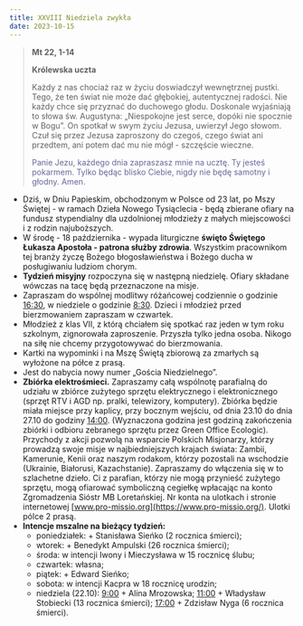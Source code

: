 ```yaml
---
title: XXVIII Niedziela zwykła
date: 2023-10-15
---
```


> **Mt 22, 1-14**
>
> **Królewska uczta**
>
> Każdy z nas chociaż raz w życiu doswiadczył wewnętrznej pustki. Tego, że ten świat nie może dać głębokiej, autentycznej radości. Nie każdy chce się przyznać do duchowego głodu. Doskonale wyjaśniają to słowa św. Augustyna: „Niespokojne jest serce, dopóki nie spocznie w Bogu”. On spotkał w swym życiu Jezusa, uwierzył Jego słowom. Czuł się przez Jezusa zaproszony do czegoś, czego świat ani przedtem, ani potem dać mu nie mógł - szczęście wieczne.
>
> <span style="color: #666699;">Panie Jezu, każdego dnia zapraszasz mnie na ucztę. Ty jesteś pokarmem. Tylko będąc blisko Ciebie, nigdy nie będę samotny i głodny. Amen.
> &nbsp;

- Dziś, w Dniu Papieskim, obchodzonym w Polsce od 23 lat, po Mszy Świętej - w ramach Dzieła Nowego Tysiąclecia - będą zbierane ofiary na fundusz stypendialny dla uzdolnionej młodzieży z małych miejscowości i z rodzin najuboższych.
- W środę - 18 października - wypada liturgiczne **święto Świętego Łukasza Apostoła - patrona służby zdrowia**. Wszystkim pracownikom tej branży życzę Bożego błogosławieństwa i Bożego ducha w posługiwaniu ludziom chorym.
- **Tydzień misyjny** rozpoczyna się w następną niedzielę. Ofiary składane wówczas na tacę będą przeznaczone na misje.
- Zapraszam do wspólnej modlitwy różańcowej codziennie o godzinie <u>16:30</u>, w niedziele o godzinie <u>8:30</u>. Dzieci i młodzież przed bierzmowaniem zapraszam w czwartek.
- Młodzież z klas VII, z którą chciałem się spotkać raz jeden w tym roku szkolnym, zignorowała zaproszenie. Przyszła tylko jedna osoba. Nikogo na siłę nie chcemy przygotowywać do bierzmowania.
- Kartki na wypominki i na Mszę Świętą zbiorową za zmarłych są wyłożone na półce z prasą.
- Jest do nabycia nowy numer „Gościa Niedzielnego”.
- **Zbiórka elektrośmieci.** Zapraszamy całą wspólnotę parafialną do udziału w zbiórce zużytego sprzętu elektrycznego i elektronicznego (sprzęt RTV i AGD np. pralki, telewizory, komputery). Zbiórka będzie miała miejsce przy kaplicy, przy bocznym wejściu, od dnia 23.10 do dnia 27.10 do godziny <u>14:00</u>. (Wyznaczona godzina jest godziną zakończenia zbiórki i odbioru zebranego sprzętu przez Green Office Ecologic). Przychody z akcji pozwolą na wsparcie Polskich Misjonarzy, którzy prowadzą swoje misje w najbiedniejszych krajach świata: Zambii, Kamerunie, Kenii oraz naszym rodakom, którzy pozostali na wschodzie (Ukrainie, Białorusi, Kazachstanie). Zapraszamy do włączenia się w to szlachetne dzieło. Ci z parafian, którzy nie mogą przynieść zużytego sprzętu, mogą ofiarować symboliczną cegiełkę wpłacając na konto Zgromadzenia Sióstr MB Loretańskiej. Nr konta na ulotkach i stronie internetowej [www.pro-missio.org](https://www.pro-missio.org/).
Ulotki pólce 2 prasą.
- **Intencje mszalne na bieżący tydzień:**
  - poniedziałek: + Stanisława Sieńko (2 rocznica śmierci);
  - wtorek: + Benedykt Ampulski (26 rocznica śmierci);
  - środa: w intencji Iwony i Mieczysława w 15 rocznicę ślubu;
  - czwartek: własna;
  - piątek: + Edward Sieńko;
  - sobota: w intencji Kacpra w 18 rocznicę urodzin;
  - niedziela (22.10): <u>9:00</u> + Alina Mrozowska; <u>11:00</u> + Władysław Stobiecki (13 rocznica śmierci); <u>17:00</u> + Zdzisław Nyga (6 rocznica śmierci).



